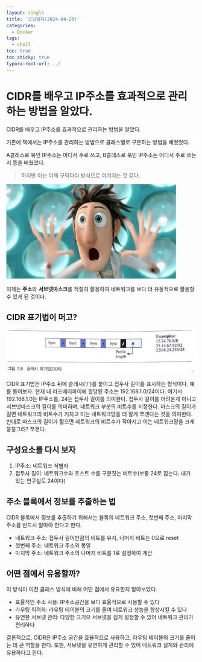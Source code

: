 ```yaml
---
layout: single
title: '코딩일지(2024-04-20)'
categories:
  - Docker
tags:
  - shell
toc: true
toc_sticky: true
typora-root-url: ../
---
```




# CIDR를 배우고 IP주소를 효과적으로 관리하는 방법을 알았다.

CIDR를 배우고 IP주소를 효과적으로 관리하는 방법을 알았다.

기존에 책에서는 IP주소를 관리하는 방법으로 클래스별로 구분하는 방법을 배웠었다.

A클래스로 묶인 IP주소는 어디서 주로 쓰고, B클래스로 묶인 IP주소는 어디서 주로 쓰는지 등을 배웠었다.



> 하지만 이는 이제 구닥다리 방식으로 여겨지는 것 같다.

![Wow-gif](/images/2024-04-20-codinglog(64)/Wow-gif.webp)

이제는 **주소**와 **서브넷마스크**를 적절히 활용하여 네트워크를 보다 더 유동적으로 활용할 수 있게 된 것이다.



## CIDR 표기법이 머고?

![WINWORD_H9WvZnty3m](/images/2024-04-20-codinglog(64)/WINWORD_H9WvZnty3m.webp)

CIDR 표기법은 IP주소 뒤에 슬래시('/')를 붙이고 접두사 길이를 표시하는 형식이다. 
예를 들어보자.
현재 내 라즈베리파이에 할당된 주소는 192.168.1.0/24이다. 여기서 192.168.1.0는 IP주소를, 24는 접두사 길이를 의미한다. 접두사 길이를 어려운게 아니고 서브넷마스크의 길이를 의미하며, 네트워크 부분의 비트수를 지정한다. 마스크의 길이가 길면 네트워크의 비트수가 커지고 이는 네트워크망을 더 잘게 쪼갠다는 것을 의미한다. 반대로 마스크의 길이가 짧으면 네트워크의 비트수가 작아지고 이는 네트워크망을 크게 뭉뚱그려? 쪼갠다.



## 구성요소를 다시 보자

1. IP주소: 네트워크 식별자
2. 접두사 길이: 네트워크수와 호스트 수를 구분짓는 비트수(보통 24로 잡는다. 내가 있는 연구실도 24이다)



## 주소 블록에서 정보를 추출하는 법

CIDR 블록에서 정보를 추출하기 위해서는 블록의 네트워크 주소, 첫번째 주소, 마지막 주소를 반드시 알아야 한다고 한다.

- 네트워크 주소: 접두사 길이만큼의 비트를 유지, 나머지 비트는 0으로 reset
- 첫번째 주소: 네트워크 주소와 동일
- 마지막 주소: 네트워크 주소의 나머지 비트를 1로 설정하여 계산



## 어떤 점에서 유용할까?

이 방식이 이전 클래스 방식에 비해 어떤 점에서 유요한지 알아보았다.

- 효율적인 주소 사용: IP주소공간을 보다 효율적으로 사용할 수 있다
- 라우팅 최적화: 라우팅 테이블의 크기를 줄여 네트워크 성능을 향상시킬 수 있다
- 유연한 서브넷 관리: 다양한 크기으 서브넷을 쉽게 설정할 수 있어 네트워크 관리가 편리하다

결론적으로, CIDR은 IP주소 공간을 효율적으로 사용하고, 라우팅 테이블의 크기를 줄이는 데 큰 역할을 한다. 또한, 서브넷을 유연하게 관리할 수 있어 네트워크 설계와 관리에 유용하다고 한다.

